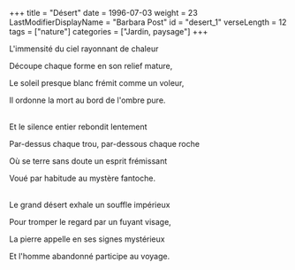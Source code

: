 +++
title = "Désert"
date = 1996-07-03
weight = 23
LastModifierDisplayName = "Barbara Post"
id = "desert_1"
verseLength = 12
tags = ["nature"]
categories = ["Jardin, paysage"]
+++

L'immensité du ciel rayonnant de chaleur

Découpe chaque forme en son relief mature,

Le soleil presque blanc frémit comme un voleur,

Il ordonne la mort au bord de l'ombre pure.

 \
Et le silence entier rebondit lentement

Par-dessus chaque trou, par-dessous chaque roche

Où se terre sans doute un esprit frémissant

Voué par habitude au mystère fantoche.

 \
Le grand désert exhale un souffle impérieux

Pour tromper le regard par un fuyant visage,

La pierre appelle en ses signes mystérieux

Et l'homme abandonné participe au voyage.
